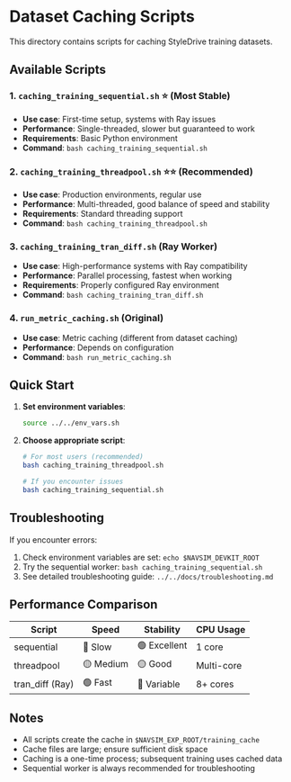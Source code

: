 # Dataset Caching Scripts

This directory contains scripts for caching StyleDrive training datasets.

## Available Scripts

### 1. `caching_training_sequential.sh` ⭐ (Most Stable)
- **Use case**: First-time setup, systems with Ray issues
- **Performance**: Single-threaded, slower but guaranteed to work
- **Requirements**: Basic Python environment
- **Command**: `bash caching_training_sequential.sh`

### 2. `caching_training_threadpool.sh` ⭐⭐ (Recommended)
- **Use case**: Production environments, regular use
- **Performance**: Multi-threaded, good balance of speed and stability
- **Requirements**: Standard threading support
- **Command**: `bash caching_training_threadpool.sh`

### 3. `caching_training_tran_diff.sh` (Ray Worker)
- **Use case**: High-performance systems with Ray compatibility
- **Performance**: Parallel processing, fastest when working
- **Requirements**: Properly configured Ray environment
- **Command**: `bash caching_training_tran_diff.sh`

### 4. `run_metric_caching.sh` (Original)
- **Use case**: Metric caching (different from dataset caching)
- **Performance**: Depends on configuration
- **Command**: `bash run_metric_caching.sh`

## Quick Start

1. **Set environment variables**:
   ```bash
   source ../../env_vars.sh
   ```

2. **Choose appropriate script**:
   ```bash
   # For most users (recommended)
   bash caching_training_threadpool.sh
   
   # If you encounter issues
   bash caching_training_sequential.sh
   ```

## Troubleshooting

If you encounter errors:
1. Check environment variables are set: `echo $NAVSIM_DEVKIT_ROOT`
2. Try the sequential worker: `bash caching_training_sequential.sh`
3. See detailed troubleshooting guide: `../../docs/troubleshooting.md`

## Performance Comparison

| Script | Speed | Stability | CPU Usage |
|--------|-------|-----------|-----------|
| sequential | 🔴 Slow | 🟢 Excellent | 1 core |
| threadpool | 🟡 Medium | 🟡 Good | Multi-core |
| tran_diff (Ray) | 🟢 Fast | 🔴 Variable | 8+ cores |

## Notes

- All scripts create the cache in `$NAVSIM_EXP_ROOT/training_cache`
- Cache files are large; ensure sufficient disk space
- Caching is a one-time process; subsequent training uses cached data
- Sequential worker is always recommended for troubleshooting 
